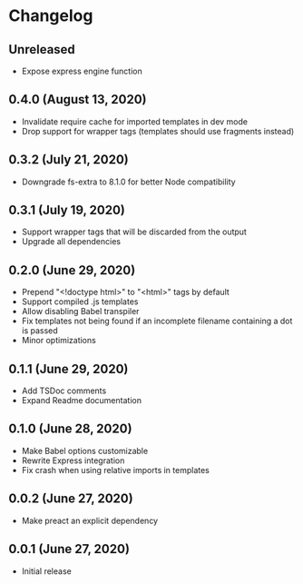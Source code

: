 # Changelog

## Unreleased

* Expose express engine function

## 0.4.0 (August 13, 2020)

* Invalidate require cache for imported templates in dev mode
* Drop support for wrapper tags (templates should use fragments instead)

## 0.3.2 (July 21, 2020)

* Downgrade fs-extra to 8.1.0 for better Node compatibility

## 0.3.1 (July 19, 2020)

* Support wrapper tags that will be discarded from the output
* Upgrade all dependencies

## 0.2.0 (June 29, 2020)

* Prepend "\<!doctype html>" to "\<html>" tags by default
* Support compiled .js templates
* Allow disabling Babel transpiler
* Fix templates not being found if an incomplete filename containing a dot is passed
* Minor optimizations

## 0.1.1 (June 29, 2020)

* Add TSDoc comments
* Expand Readme documentation

## 0.1.0 (June 28, 2020)

* Make Babel options customizable
* Rewrite Express integration
* Fix crash when using relative imports in templates

## 0.0.2 (June 27, 2020)

* Make preact an explicit dependency

## 0.0.1 (June 27, 2020)

* Initial release